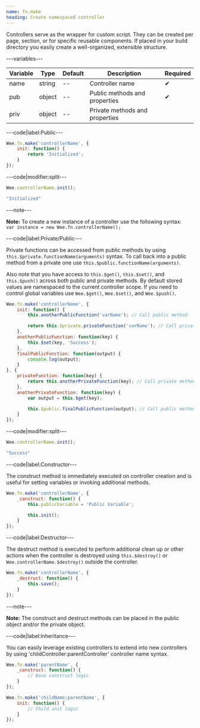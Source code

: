 ```yaml
---
name: fn.make
heading: Create namespaced controller
---
```


Controllers serve as the wrapper for custom script. They can be created per page, section, or for specific reusable components. If placed in your build directory you easily create a well-organized, extensible structure.

---variables---

| Variable | Type | Default | Description | Required |
| -- | -- | -- | -- | -- |
| name | string | -- | Controller name | ✔ |
| pub | object | -- | Public methods and properties | ✔ |
| priv | object | -- | Private methods and properties ||

---code|label:Public---

```javascript
Wee.fn.make('controllerName', {
	init: function() {
		return 'Initialized';
	}
});
```

---code|modifier:split---

```javascript
Wee.controllerName.init();
```

```javascript
"Initialized"
```

---note---

**Note:** To create a new instance of a controller use the following syntax: <br> `var instance = new Wee.fn.controllerName();`

---code|label:Private/Public---

Private functions can be accessed from public methods by using `this.$private.functionName(arguments)` syntax. To call back into a public method from a private one use `this.$public.functionName(arguments)`.

Also note that you have access to `this.$get()`, `this.$set()`, and `this.$push()` across both public and private methods. By default stored values are namespaced to the current controller scope. If you need to control global variables use `Wee.$get()`, `Wee.$set()`, and `Wee.$push()`.

```javascript
Wee.fn.make('controllerName', {
	init: function() {
		this.anotherPublicFunction('varName'); // Call public method

		return this.$private.privateFunction('varName'); // Call private method
	},
	anotherPublicFunction: function(key) {
		this.$set(key, 'Success');
	},
	finalPublicFunction: function(output) {
		console.log(output);
	}
}, {
	privateFunction: function(key) {
		return this.anotherPrivateFunction(key); // Call private method
	},
	anotherPrivateFunction: function(key) {
		var output = this.$get(key);

		this.$public.finalPublicFunction(output); // Call public method
	}
});
```

---code|modifier:split---

```javascript
Wee.controllerName.init();
```

```javascript
"Success"
```

---code|label:Constructor---

The construct method is immediately executed on controller creation and is useful for setting variables or invoking additional methods.

```javascript
Wee.fn.make('controllerName', {
	_construct: function() {
		this.publicVariable = 'Public Variable';

		this.init();
	}
});
```

---code|label:Destructor---

The destruct method is executed to perform additional clean up or other actions when the controller is destroyed using `this.$destroy()` or `Wee.controllerName.$destroy()` outside the controller.

```javascript
Wee.fn.make('controllerName', {
	_destruct: function() {
		this.save();
	}
});
```

---note---

**Note:** The construct and destruct methods can be placed in the public object and/or the private object.

---code|label:Inheritance---

You can easily leverage existing controllers to extend into new controllers by using 'childController:parentController' controller name syntax.

```javascript
Wee.fn.make('parentName', {
	_construct: function() {
		// Base construct logic
	}
});

Wee.fn.make('childName:parentName', {
	init: function() {
		// Child init logic
	}
});
```